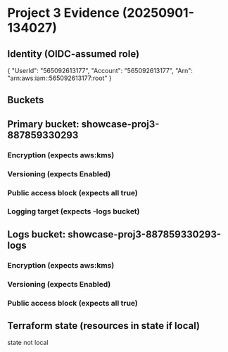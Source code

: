 # Project 3 Evidence (20250901-134027)
## Identity (OIDC-assumed role)
{
    "UserId": "565092613177",
    "Account": "565092613177",
    "Arn": "arn:aws:iam::565092613177:root"
}

## Buckets

## Primary bucket: showcase-proj3-887859330293
### Encryption (expects aws:kms)

### Versioning (expects Enabled)

### Public access block (expects all true)

### Logging target (expects -logs bucket)

## Logs bucket: showcase-proj3-887859330293-logs
### Encryption (expects aws:kms)

### Versioning (expects Enabled)

### Public access block (expects all true)

## Terraform state (resources in state if local)
state not local

